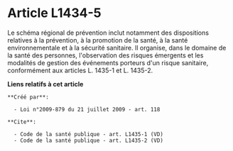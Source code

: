 # Article L1434-5

Le schéma régional de prévention inclut notamment des dispositions relatives à la prévention, à la promotion de la santé, à
la santé environnementale et à la sécurité sanitaire. Il organise, dans le domaine de la santé des personnes, l'observation
des risques émergents et les modalités de gestion des événements porteurs d'un risque sanitaire, conformément aux articles L.
1435-1 et L. 1435-2.

**Liens relatifs à cet article**

	**Créé par**:

	  - Loi n°2009-879 du 21 juillet 2009 - art. 118

	**Cite**:

	  - Code de la santé publique - art. L1435-1 (VD)
	  - Code de la santé publique - art. L1435-2 (VD)
